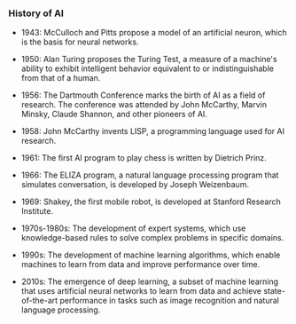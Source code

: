 ### History of AI

- 1943: McCulloch and Pitts propose a model of an artificial neuron, which is the basis for neural networks.

- 1950: Alan Turing proposes the Turing Test, a measure of a machine's ability to exhibit intelligent behavior equivalent to or indistinguishable from that of a human.

- 1956: The Dartmouth Conference marks the birth of AI as a field of research. The conference was attended by John McCarthy, Marvin Minsky, Claude Shannon, and other pioneers of AI.

- 1958: John McCarthy invents LISP, a programming language used for AI research.

- 1961: The first AI program to play chess is written by Dietrich Prinz.

- 1966: The ELIZA program, a natural language processing program that simulates conversation, is developed by Joseph Weizenbaum.

- 1969: Shakey, the first mobile robot, is developed at Stanford Research Institute.

- 1970s-1980s: The development of expert systems, which use knowledge-based rules to solve complex problems in specific domains.

- 1990s: The development of machine learning algorithms, which enable machines to learn from data and improve performance over time.

- 2010s: The emergence of deep learning, a subset of machine learning that uses artificial neural networks to learn from data and achieve state-of-the-art performance in tasks such as image recognition and natural language processing.
